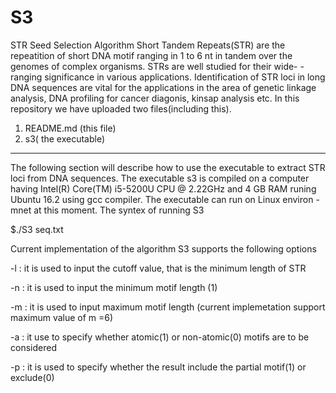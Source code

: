 # S3
STR Seed Selection Algorithm
Short Tandem Repeats(STR) are the repeatition of short DNA motif ranging in 1 to 6 nt 
in tandem over the genomes of complex organisms. STRs are well studied for their wide-
-ranging significance in various applications. Identification of STR loci in long DNA
sequences are vital for the applications in the area of genetic linkage analysis, DNA
profiling for cancer diagonis, kinsap analysis etc.
In this repository we have uploaded two files(including this).
1. README.md (this file)
2. s3( the executable)
*************************************************************************************
The following section will describe how to use the executable to extract STR loci from
DNA sequences.
The executable s3 is compiled on a computer having Intel(R) Core(TM) i5-5200U CPU @ 2.22GHz 
and 4 GB RAM runing Ubuntu 16.2 using gcc compiler. The executable can run on Linux environ
-mnet at this moment.
The syntex of running S3

$./S3 seq.txt 

Current implementation of the algorithm S3 supports the following options

-l : it is used to input the cutoff value, that is the minimum length of STR

-n : it is used to input the minimum motif length (1)

-m : it is used to input maximum motif length (current implemetation support maximum value of m =6)

-a : it use to specify whether atomic(1) or non-atomic(0) motifs are to be considered

-p : it is used to specify whether the result include the partial motif(1) or exclude(0)


